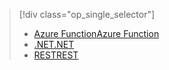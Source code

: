 > [!div class="op_single_selector"]
> * [<span data-ttu-id="63660-101">Azure Function</span><span class="sxs-lookup"><span data-stu-id="63660-101">Azure Function</span></span>](../articles/media-services/media-services-dotnet-how-to-use-azure-functions.md)
> * [<span data-ttu-id="63660-102">.NET</span><span class="sxs-lookup"><span data-stu-id="63660-102">.NET</span></span>](../articles/media-services/media-services-dotnet-how-to-use.md)
> * [<span data-ttu-id="63660-103">REST</span><span class="sxs-lookup"><span data-stu-id="63660-103">REST</span></span>](../articles/media-services/media-services-rest-how-to-use.md)
>  
> 

